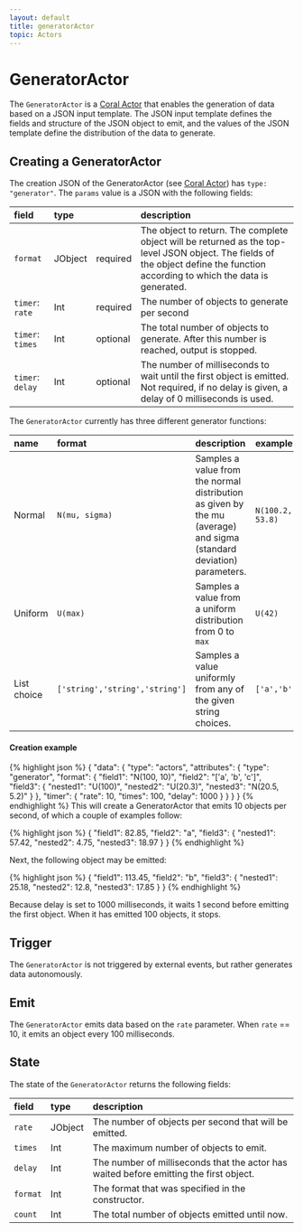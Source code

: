 ```yaml
---
layout: default
title: generatorActor
topic: Actors
---
```

<!--
   Licensed to the Apache Software Foundation (ASF) under one or more
   contributor license agreements.  See the NOTICE file distributed with
   this work for additional information regarding copyright ownership.
   The ASF licenses this file to You under the Apache License, Version 2.0
   (the "License"); you may not use this file except in compliance with
   the License.  You may obtain a copy of the License at

       http://www.apache.org/licenses/LICENSE-2.0

   Unless required by applicable law or agreed to in writing, software
   distributed under the License is distributed on an "AS IS" BASIS,
   WITHOUT WARRANTIES OR CONDITIONS OF ANY KIND, either express or implied.
   See the License for the specific language governing permissions and
   limitations under the License.
-->

# GeneratorActor
The `GeneratorActor` is a [Coral Actor](/actors/overview/) that enables the generation of data based on a JSON input template. The JSON input template defines the fields and structure of the JSON object to emit, and the values of the JSON template define the distribution of the data to generate.

## Creating a GeneratorActor
The creation JSON of the GeneratorActor (see [Coral Actor](/actors/overview/)) has `type: "generator"`.
The `params` value is a JSON with the following fields:

field  | type |    | description
:----- | :---- | :--- | :------------
`format` | JObject | required | The object to return. The complete object will be returned as the top-level JSON object. The fields of the object define the function according to which the data is generated.
`timer`: `rate` | Int | required | The number of objects to generate per second
`timer`: `times` | Int | optional | The total number of objects to generate. After this number is reached, output is stopped.
`timer`: `delay` | Int | optional | The number of milliseconds to wait until the first object is emitted. Not required, if no delay is given, a delay of 0 milliseconds is used.

The `GeneratorActor` currently has three different generator functions:

name | format  | description | example
:----- | :---- | :--- | :------------
Normal | `N(mu, sigma)` | Samples a value from the normal distribution as given by the mu (average) and sigma (standard deviation) parameters. | `N(100.2, 53.8)`
Uniform | `U(max)` | Samples a value from a uniform distribution from 0 to `max` | `U(42)`
List choice | `['string','string','string']` | Samples a value uniformly from any of the given string choices. | `['a','b','c']`

#### Creation example
{% highlight json %}
{
  "data": {
      "type": "actors",
      "attributes": {
          "type": "generator",
          "format": {
            "field1": "N(100, 10)",
            "field2": "['a', 'b', 'c']",
            "field3": {
               "nested1": "U(100)",
               "nested2": "U(20.3)",
               "nested3": "N(20.5, 5.2)"
            }
          },
          "timer": {
            "rate": 10,
            "times": 100,
            "delay": 1000
          }
      }
  }
}
{% endhighlight %}
This will create a GeneratorActor that emits 10 objects per second, of which a couple of examples follow:

{% highlight json %}
{
  "field1": 82.85,
  "field2": "a",
  "field3": {
     "nested1": 57.42,
     "nested2": 4.75,
     "nested3": 18.97
  }
}
{% endhighlight %}

Next, the following object may be emitted:

{% highlight json %}
{
  "field1": 113.45,
  "field2": "b",
  "field3": {
     "nested1": 25.18,
     "nested2": 12.8,
     "nested3": 17.85
  }
}
{% endhighlight %}

Because delay is set to 1000 milliseconds, it waits 1 second before emitting the first object. When it has emitted 100 objects, it stops.

## Trigger
The `GeneratorActor` is not triggered by external events, but rather generates data autonomously.

## Emit
The `GeneratorActor` emits data based on the `rate` parameter. When `rate` == 10, it emits an object every 100 milliseconds.

## State
The state of the `GeneratorActor` returns the following fields:

field  | type | description
:----- | :---- | :------------
`rate` | JObject | The number of objects per second that will be emitted.
`times` | Int | The maximum number of objects to emit.
`delay` | Int | The number of milliseconds that the actor has waited before emitting the first object.
`format` | Int | The format that was specified in the constructor.
`count` | Int | The total number of objects emitted until now.